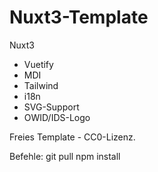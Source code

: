 # Nuxt3-Template
Nuxt3 
+ Vuetify 
+ MDI 
+ Tailwind
+ i18n
+ SVG-Support
+ OWID/IDS-Logo

Freies Template - CC0-Lizenz.

Befehle:
git pull
npm install
